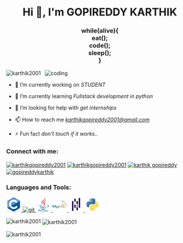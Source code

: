 <h1 align="center">Hi 👋, I'm GOPIREDDY KARTHIK</h1>
<h3 align="center">while(alive){<br>eat();<br>code();<br>sleep();<br>}</h3>
<img align="right" width=400 alt="coding" src="https://media1.giphy.com/media/PI3QGKFN6XZUCMMqJm/giphy.gif?cid=ecf05e47masnmjwtvdu4mfet5jtkpc85bjftl3b615u4y8ke&rid=giphy.gif&ct=g">

<p align="left"> <img src="https://komarev.com/ghpvc/?username=nari2002&label=Profile%20views&color=0e75b6&style=flat" alt="karthik2001" /> </p>


- 🔭 I’m currently working on *STUDENT*

- 🌱 I’m currently learning *Fullstack development in python*

- 🤝 I’m looking for help with *get internships*

- 📫 How to reach me *karthikgopireddy2001@gmail.com*

- ⚡ Fun fact *don't touch if it works..*

<h3 align="left">Connect with me:</h3>
<p align="left">
<a href="https://linkedin.com/in/karthikgopireddy2001" target="blank"><img align="center" src="https://raw.githubusercontent.com/rahuldkjain/github-profile-readme-generator/master/src/images/icons/Social/linked-in-alt.svg" alt="karthikgopireddy2001 " height="30" width="40" /></a>
<a href="https://kaggle.com/karthikgopireddy2001" target="blank"><img align="center" src="https://raw.githubusercontent.com/rahuldkjain/github-profile-readme-generator/master/src/images/icons/Social/kaggle.svg" alt="karthikgopireddy2001" height="30" width="40" /></a>
<a href="https://fb.com/karthik-gopireddy" target="blank"><img align="center" src="https://raw.githubusercontent.com/rahuldkjain/github-profile-readme-generator/master/src/images/icons/Social/facebook.svg" alt="karthik gopireddy" height="30" width="40" /></a>
<a href="https://instagram.com/gopireddykarthik" target="blank"><img align="center" src="https://raw.githubusercontent.com/rahuldkjain/github-profile-readme-generator/master/src/images/icons/Social/instagram.svg" alt="gopireddykarthik" height="30" width="40" /></a>
</p>

<h3 align="left">Languages and Tools:</h3>
<p align="left"> <a href="https://www.cprogramming.com/" target="_blank" rel="noreferrer"> <img src="https://raw.githubusercontent.com/devicons/devicon/master/icons/c/c-original.svg" alt="c" width="40" height="40"/> </a> <a href="https://git-scm.com/" target="_blank" rel="noreferrer"> <img src="https://www.vectorlogo.zone/logos/git-scm/git-scm-icon.svg" alt="git" width="40" height="40"/> </a> <a href="https://www.java.com" target="_blank" rel="noreferrer"> <img src="https://raw.githubusercontent.com/devicons/devicon/master/icons/java/java-original.svg" alt="java" width="40" height="40"/> </a> <a href="https://www.mysql.com/" target="_blank" rel="noreferrer"> <img src="https://raw.githubusercontent.com/devicons/devicon/master/icons/mysql/mysql-original-wordmark.svg" alt="mysql" width="40" height="40"/> </a> <a href="https://pandas.pydata.org/" target="_blank" rel="noreferrer"> <img src="https://raw.githubusercontent.com/devicons/devicon/2ae2a900d2f041da66e950e4d48052658d850630/icons/pandas/pandas-original.svg" alt="pandas" width="40" height="40"/> </a> <a href="https://www.python.org" target="_blank" rel="noreferrer"> <img src="https://raw.githubusercontent.com/devicons/devicon/master/icons/python/python-original.svg" alt="python" width="40" height="40"/> </a> </p>

<p><img align="left" src="https://github-readme-stats.vercel.app/api/top-langs?username=karthik2001&show_icons=true&locale=en&layout=compact" alt="karthik2001" /></p>

<p>&nbsp;<img align="center" src="https://github-readme-stats.vercel.app/api?username=karthik2001&show_icons=true&locale=en" alt="karthik2001" /></p>

<p><img align="center" src="https://github-readme-streak-stats.herokuapp.com/?user=karthik2001&" alt="karthik2001" /></p>
